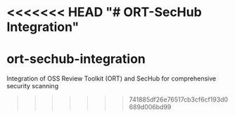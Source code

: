 <<<<<<< HEAD
"# ORT-SecHub Integration" 
=======
# ort-sechub-integration
Integration of OSS Review Toolkit (ORT) and SecHub for comprehensive security scanning
>>>>>>> 741885df26e76517cb3cf6cf193d0689d006bd99
